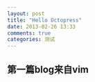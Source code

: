 ```yaml
---
layout: post
title: "Hello Octopress"
date: 2013-02-26 13:33
comments: true
categories: 测试 
---
```

第一篇blog来自vim
---
